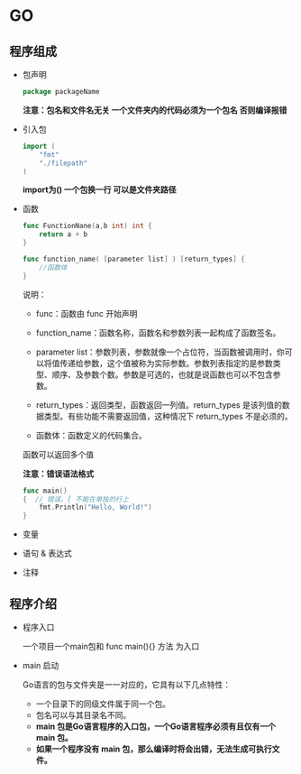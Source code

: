 # GO

## 程序组成

- 包声明

    ```go
    package packageName
    ```

    **注意：包名和文件名无关 一个文件夹内的代码必须为一个包名 否则编译报错**
- 引入包

    ```go
    import (
        "fmt"
        "./filepath"
    )
    ```
    **import为() 一个包换一行 可以是文件夹路径**
- 函数

    ```go
    func FunctionNane(a,b int) int {
        return a + b
    }

    func function_name( [parameter list] ) [return_types] {
        //函数体
    }
    ```

    说明：
    
    - func：函数由 func 开始声明

    - function_name：函数名称，函数名和参数列表一起构成了函数签名。
    - parameter list：参数列表，参数就像一个占位符，当函数被调用时，你可以将值传递给参数，这个值被称为实际参数。参数列表指定的是参数类型、顺序、及参数个数。参数是可选的，也就是说函数也可以不包含参数。
    - return_types：返回类型，函数返回一列值。return_types 是该列值的数据类型。有些功能不需要返回值，这种情况下 return_types 不是必须的。
    - 函数体：函数定义的代码集合。

    函数可以返回多个值

    

    **注意：错误语法格式**
    ```go
    func main()  
    {  // 错误，{ 不能在单独的行上
        fmt.Println("Hello, World!")
    }
    ```

- 变量

- 语句 & 表达式

- 注释

## 程序介绍
- 程序入口

    一个项目一个main包和 func main(){} 方法 为入口

- main 启动

    Go语言的包与文件夹是一一对应的，它具有以下几点特性：
        
    - 一个目录下的同级文件属于同一个包。
    - 包名可以与其目录名不同。
    - **main 包是Go语言程序的入口包，一个Go语言程序必须有且仅有一个 main 包。**
    - **如果一个程序没有 main 包，那么编译时将会出错，无法生成可执行文件。**
